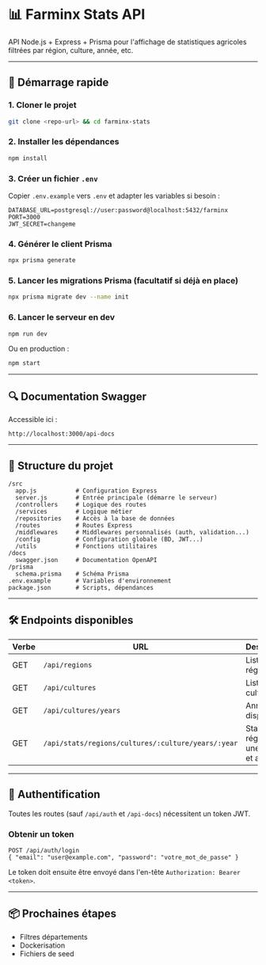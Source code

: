 # 📊 Farminx Stats API

API Node.js + Express + Prisma pour l'affichage de statistiques agricoles filtrées par région, culture, année, etc.

---

## 🚀 Démarrage rapide

### 1. Cloner le projet
```bash
git clone <repo-url> && cd farminx-stats
```

### 2. Installer les dépendances
```bash
npm install
```

### 3. Créer un fichier `.env`
Copier `.env.example` vers `.env` et adapter les variables si besoin :
```env
DATABASE_URL=postgresql://user:password@localhost:5432/farminx
PORT=3000
JWT_SECRET=changeme
```

### 4. Générer le client Prisma
```bash
npx prisma generate
```

### 5. Lancer les migrations Prisma (facultatif si déjà en place)
```bash
npx prisma migrate dev --name init
```

### 6. Lancer le serveur en dev
```bash
npm run dev
```

Ou en production :
```bash
npm start
```

---

## 🔍 Documentation Swagger
Accessible ici :
```
http://localhost:3000/api-docs
```

---

## 📁 Structure du projet
```
/src
  app.js           # Configuration Express
  server.js        # Entrée principale (démarre le serveur)
  /controllers     # Logique des routes
  /services        # Logique métier
  /repositories    # Accès à la base de données
  /routes          # Routes Express
  /middlewares     # Middlewares personnalisés (auth, validation...)
  /config          # Configuration globale (BD, JWT...)
  /utils           # Fonctions utilitaires
/docs
  swagger.json     # Documentation OpenAPI
/prisma
  schema.prisma    # Schéma Prisma
.env.example       # Variables d'environnement
package.json       # Scripts, dépendances
```

---

## 🛠 Endpoints disponibles

| Verbe | URL                                                       | Description                                  |
|-------|------------------------------------------------------------|----------------------------------------------|
| GET   | `/api/regions`                                            | Liste des régions                            |
| GET   | `/api/cultures`                                           | Liste des cultures                           |
| GET   | `/api/cultures/years`                                     | Années disponibles                           |
| GET   | `/api/stats/regions/cultures/:culture/years/:year`        | Stats par région pour une culture et année  |

---

## 🔐 Authentification

Toutes les routes (sauf `/api/auth` et `/api-docs`) nécessitent un token JWT.

### Obtenir un token

```
POST /api/auth/login
{ "email": "user@example.com", "password": "votre_mot_de_passe" }
```

Le token doit ensuite être envoyé dans l'en-tête `Authorization: Bearer <token>`.

---

## 📦 Prochaines étapes
- Filtres départements
- Dockerisation
- Fichiers de seed
